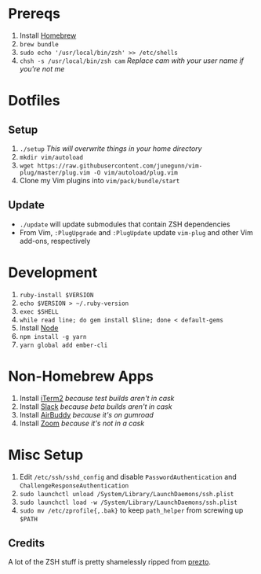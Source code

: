 # Prereqs
1. Install [Homebrew](brew.sh)
2. `brew bundle`
3. `sudo echo '/usr/local/bin/zsh' >> /etc/shells`
4. `chsh -s /usr/local/bin/zsh cam` *Replace cam with your user name if you're not me*

# Dotfiles
## Setup
1. `./setup` *This will overwrite things in your home directory*
2. `mkdir vim/autoload`
3. `wget https://raw.githubusercontent.com/junegunn/vim-plug/master/plug.vim -O vim/autoload/plug.vim`
4. Clone my Vim plugins into `vim/pack/bundle/start`

## Update
* `./update` will update submodules that contain ZSH dependencies
* From Vim, `:PlugUpgrade` and `:PlugUpdate` update `vim-plug` and other Vim add-ons, respectively

# Development
1. `ruby-install $VERSION`
2. `echo $VERSION > ~/.ruby-version`
3. `exec $SHELL`
4. `while read line; do gem install $line; done < default-gems`
5. Install [Node](nodejs.org)
6. `npm install -g yarn`
7. `yarn global add ember-cli`

# Non-Homebrew Apps
1. Install [iTerm2](https://iterm2.com/downloads.html) *because test builds aren't in cask*
2. Install [Slack](https://slack.com/beta/mac) *because beta builds aren't in cask*
3. Install [AirBuddy](https://gumroad.com/discover?query=airbuddy#HkXQH) *because it's on gumroad*
4. Install [Zoom](https://zoom.us/support/download) *because it's not in a cask*

# Misc Setup
1. Edit `/etc/ssh/sshd_config` and disable `PasswordAuthentication` and `ChallengeResponseAuthentication`
2. `sudo launchctl unload /System/Library/LaunchDaemons/ssh.plist`
3. `sudo launchctl load -w /System/Library/LaunchDaemons/ssh.plist`
4. `sudo mv /etc/zprofile{,.bak}` to keep `path_helper` from screwing up `$PATH`

## Credits
A lot of the ZSH stuff is pretty shamelessly ripped from [prezto](https://github.com/sorin-ionescu/prezto).
